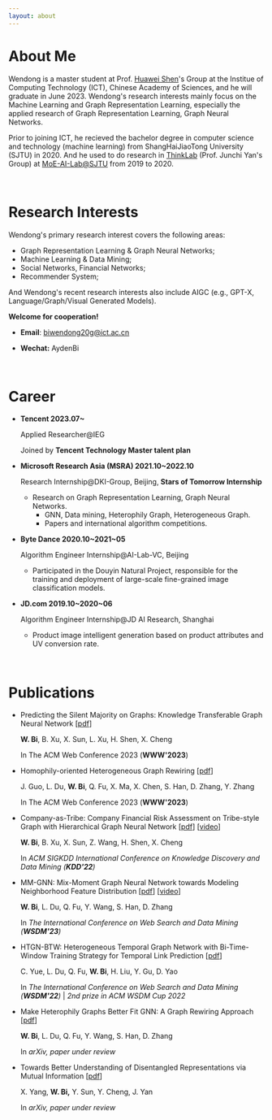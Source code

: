 ```yaml
---
layout: about 
---
```


# About Me
Wendong is a master student at Prof. [Huawei Shen](http://www.ict.cas.cn/sourcedb_2018_ict_cas/cn/jssrck/201402/t20140221_4037648.html)'s Group at the Institue of Computing Technology (ICT), Chinese Academy of Sciences, and he will graduate in June 2023.  Wendong's research interests mainly focus on the Machine Learning and Graph Representation  Learning, especially the applied research of Graph Representation Learning, Graph Neural Networks.

Prior to joining ICT, he recieved the bachelor degree in computer science and technology (machine learning) from ShangHaiJiaoTong University (SJTU) in 2020. And he used to do research in [ThinkLab](https://thinklab.sjtu.edu.cn) (Prof. Junchi Yan's Group) at [MoE-AI-Lab@SJTU](https://ailab-moe.sjtu.edu.cn) from 2019 to 2020.

<br/>

# Research Interests

Wendong's primary research interest covers the following areas:

* Graph Representation Learning & Graph Neural Networks; 
* Machine Learning & Data Mining; 
* Social Networks, Financial Networks; 
* Recommender System; 

And Wendong's recent research interests also include AIGC (e.g., GPT-X, Language/Graph/Visual Generated Models). 

**Welcome for cooperation!** 

* **Email**: biwendong20g@ict.ac.cn 

* **Wechat:** AydenBi

<br/>

# Career
* **Tencent        2023.07~**

  Applied Researcher@IEG

  Joined by **Tencent Technology Master talent plan**

* **Microsoft Research Asia (MSRA)        2021.10~2022.10** 		
  
  Research Internship@DKI-Group, Beijing, **Stars of Tomorrow Internship**
  
  * Research on Graph Representation Learning, Graph Neural Networks.
    * GNN, Data mining, Heterophily Graph, Heterogeneous Graph.
    * Papers and international algorithm competitions.
  
* **Byte Dance        2020.10~2021~05**

  Algorithm Engineer Internship@AI-Lab-VC, Beijing

  * Participated in the Douyin Natural Project, responsible for the training and deployment of large-scale  fine-grained image classification models.

* **JD.com        2019.10~2020~06**

  Algorithm Engineer Internship@JD AI Research, Shanghai 

  * Product image intelligent generation based on product attributes and UV conversion rate.

<br/>

# Publications

* Predicting the Silent Majority on Graphs: Knowledge Transferable Graph Neural Network [[pdf](https://arxiv.org/abs/2302.00873)]

  **W. Bi**, B. Xu, X. Sun, L. Xu, H. Shen, X. Cheng
  
  In The ACM Web Conference 2023 (**WWW'2023**)

* Homophily-oriented Heterogeneous Graph Rewiring [[pdf](https://arxiv.org/abs/2302.06299)]

  J. Guo, L. Du, **W. Bi**, Q. Fu, X. Ma, X. Chen, S. Han, D. Zhang, Y. Zhang

  In The ACM Web Conference 2023 (**WWW'2023**)

* Company-as-Tribe: Company Financial Risk Assessment on Tribe-style Graph with Hierarchical Graph Neural Network [[pdf](https://dl.acm.org/doi/10.1145/3534678.3539129)] [[video](https://dl.acm.org/doi/10.1145/3534678.3539129)]

  **W. Bi**, B. Xu, X. Sun, Z. Wang, H. Shen, X. Cheng
  
  In *ACM SIGKDD International Conference on Knowledge Discovery and Data Mining (**KDD'22**)*

* MM-GNN: Mix-Moment Graph Neural Network towards Modeling Neighborhood Feature Distribution [[pdf](https://dl.acm.org/doi/10.1145/3539597.3570457)] [[video](https://dl.acm.org/doi/10.1145/3539597.3570457)]

  **W. Bi**, L. Du, Q. Fu, Y. Wang, S. Han, D. Zhang

  In *The International Conference on Web Search and Data Mining (**WSDM'23**)*

* HTGN-BTW: Heterogeneous Temporal Graph Network with Bi-Time-Window Training Strategy for Temporal Link Prediction [[pdf](https://arxiv.org/abs/2202.12713)]

  C. Yue, L. Du, Q. Fu, **W. Bi**, H. Liu, Y. Gu, D. Yao

  In *The International Conference on Web Search and Data Mining (**WSDM'22**)* | *2nd prize in ACM WSDM Cup 2022*

* Make Heterophily Graphs Better Fit GNN: A Graph Rewiring Approach [[pdf](https://arxiv.org/pdf/2209.08264.pdf)] 

  **W. Bi**, L. Du, Q. Fu, Y. Wang, S. Han, D. Zhang

  In *arXiv, paper under review*

* Towards Better Understanding of Disentangled Representations via Mutual Information [[pdf](https://arxiv.org/abs/1911.10922)]

  X. Yang, **W. Bi,** Y. Sun, Y. Cheng, J. Yan
  
  In *arXiv, paper under review*
